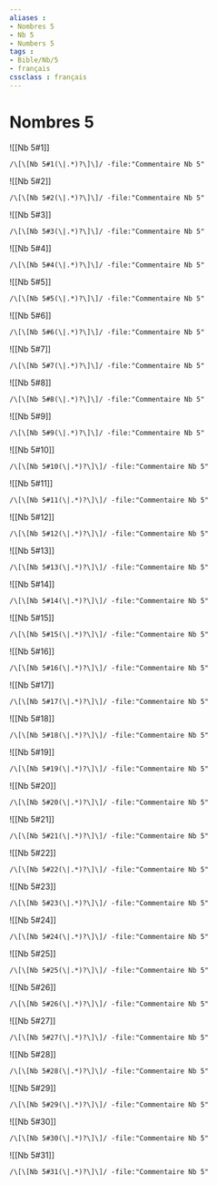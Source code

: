 ```yaml
---
aliases : 
- Nombres 5
- Nb 5
- Numbers 5
tags : 
- Bible/Nb/5
- français
cssclass : français
---
```


# Nombres 5

![[Nb 5#1]]

```query
/\[\[Nb 5#1(\|.*)?\]\]/ -file:"Commentaire Nb 5"
```

![[Nb 5#2]]

```query
/\[\[Nb 5#2(\|.*)?\]\]/ -file:"Commentaire Nb 5"
```

![[Nb 5#3]]

```query
/\[\[Nb 5#3(\|.*)?\]\]/ -file:"Commentaire Nb 5"
```

![[Nb 5#4]]

```query
/\[\[Nb 5#4(\|.*)?\]\]/ -file:"Commentaire Nb 5"
```

![[Nb 5#5]]

```query
/\[\[Nb 5#5(\|.*)?\]\]/ -file:"Commentaire Nb 5"
```

![[Nb 5#6]]

```query
/\[\[Nb 5#6(\|.*)?\]\]/ -file:"Commentaire Nb 5"
```

![[Nb 5#7]]

```query
/\[\[Nb 5#7(\|.*)?\]\]/ -file:"Commentaire Nb 5"
```

![[Nb 5#8]]

```query
/\[\[Nb 5#8(\|.*)?\]\]/ -file:"Commentaire Nb 5"
```

![[Nb 5#9]]

```query
/\[\[Nb 5#9(\|.*)?\]\]/ -file:"Commentaire Nb 5"
```

![[Nb 5#10]]

```query
/\[\[Nb 5#10(\|.*)?\]\]/ -file:"Commentaire Nb 5"
```

![[Nb 5#11]]

```query
/\[\[Nb 5#11(\|.*)?\]\]/ -file:"Commentaire Nb 5"
```

![[Nb 5#12]]

```query
/\[\[Nb 5#12(\|.*)?\]\]/ -file:"Commentaire Nb 5"
```

![[Nb 5#13]]

```query
/\[\[Nb 5#13(\|.*)?\]\]/ -file:"Commentaire Nb 5"
```

![[Nb 5#14]]

```query
/\[\[Nb 5#14(\|.*)?\]\]/ -file:"Commentaire Nb 5"
```

![[Nb 5#15]]

```query
/\[\[Nb 5#15(\|.*)?\]\]/ -file:"Commentaire Nb 5"
```

![[Nb 5#16]]

```query
/\[\[Nb 5#16(\|.*)?\]\]/ -file:"Commentaire Nb 5"
```

![[Nb 5#17]]

```query
/\[\[Nb 5#17(\|.*)?\]\]/ -file:"Commentaire Nb 5"
```

![[Nb 5#18]]

```query
/\[\[Nb 5#18(\|.*)?\]\]/ -file:"Commentaire Nb 5"
```

![[Nb 5#19]]

```query
/\[\[Nb 5#19(\|.*)?\]\]/ -file:"Commentaire Nb 5"
```

![[Nb 5#20]]

```query
/\[\[Nb 5#20(\|.*)?\]\]/ -file:"Commentaire Nb 5"
```

![[Nb 5#21]]

```query
/\[\[Nb 5#21(\|.*)?\]\]/ -file:"Commentaire Nb 5"
```

![[Nb 5#22]]

```query
/\[\[Nb 5#22(\|.*)?\]\]/ -file:"Commentaire Nb 5"
```

![[Nb 5#23]]

```query
/\[\[Nb 5#23(\|.*)?\]\]/ -file:"Commentaire Nb 5"
```

![[Nb 5#24]]

```query
/\[\[Nb 5#24(\|.*)?\]\]/ -file:"Commentaire Nb 5"
```

![[Nb 5#25]]

```query
/\[\[Nb 5#25(\|.*)?\]\]/ -file:"Commentaire Nb 5"
```

![[Nb 5#26]]

```query
/\[\[Nb 5#26(\|.*)?\]\]/ -file:"Commentaire Nb 5"
```

![[Nb 5#27]]

```query
/\[\[Nb 5#27(\|.*)?\]\]/ -file:"Commentaire Nb 5"
```

![[Nb 5#28]]

```query
/\[\[Nb 5#28(\|.*)?\]\]/ -file:"Commentaire Nb 5"
```

![[Nb 5#29]]

```query
/\[\[Nb 5#29(\|.*)?\]\]/ -file:"Commentaire Nb 5"
```

![[Nb 5#30]]

```query
/\[\[Nb 5#30(\|.*)?\]\]/ -file:"Commentaire Nb 5"
```

![[Nb 5#31]]

```query
/\[\[Nb 5#31(\|.*)?\]\]/ -file:"Commentaire Nb 5"
```

